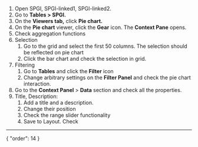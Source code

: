 1. Open SPGI, SPGI-linked1, SPGI-linked2.
2. Go to **Tables > SPGI.**
3. On the **Viewers tab,** click **Pie chart.**
4. On the **Pie chart** viewer, click the **Gear** icon. The **Context Pane** opens.
5. Check aggregation functions
7. Selection
    1. Go to the grid and select the first 50 columns. The selection should be reflected on pie chart
    3. Click the bar chart and check the selection in grid.
8. Filtering
    1. Go to **Tables** and click the **Filter** icon
    2. Change arbitrary settings on the **Filter Panel** and check the pie chart interaction.
9. Go to the **Context Panel** > **Data** section and check all the properties.
10. Title, Description:
    1. Add a title and a description.
    2. Change their position
    3. Check the range slider functionality
    4. Save to Layout. Check
---
{
  "order": 14
}
